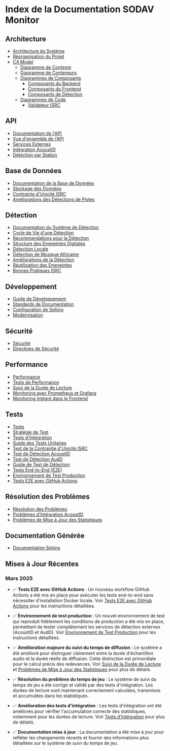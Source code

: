 # Index de la Documentation SODAV Monitor

## Architecture
- [Architecture du Système](architecture/README.md)
- [Réorganisation du Projet](architecture/reorganisation.md)
- [C4 Model](architecture/c4_model/README.md)
  - [Diagramme de Contexte](architecture/c4_model/1_context.md)
  - [Diagramme de Conteneurs](architecture/c4_model/2_containers.md)
  - [Diagrammes de Composants](architecture/c4_model/3_components/)
    - [Composants du Backend](architecture/c4_model/3_components/backend_components.md)
    - [Composants du Frontend](architecture/c4_model/3_components/frontend_components.md)
    - [Composants de Détection](architecture/c4_model/3_components/detection_components.md)
  - [Diagrammes de Code](architecture/c4_model/4_code/)
    - [Validateur ISRC](architecture/c4_model/4_code/isrc_validator.md)

## API
- [Documentation de l'API](api/README.md)
- [Vue d'ensemble de l'API](api/api_overview.md)
- [Services Externes](api/external_services.md)
- [Intégration AcoustID](api/integration/acoustid_usage.md)
- [Détection par Station](api/integration/station_detection.md)

## Base de Données
- [Documentation de la Base de Données](database/README.md)
- [Stockage des Données](database/data_storage.md)
- [Contrainte d'Unicité ISRC](database/migrations/isrc_unique_constraint.md)
- [Améliorations des Détections de Pistes](database/migrations/track_detection_enhancements.md)

## Détection
- [Documentation du Système de Détection](detection/README.md)
- [Cycle de Vie d'une Détection](detection/detection_lifecycle.md)
- [Recommandations pour la Détection](detection/detection_recommendations.md)
- [Structure des Empreintes Digitales](detection/fingerprint_structure.md)
- [Détection Locale](detection/local_detection.md)
- [Détection de Musique Africaine](detection/african_music_detection.md)
- [Améliorations de la Détection](detection/detection_improvements.md)
- [Réutilisation des Empreintes](detection/fingerprint_reuse.md)
- [Bonnes Pratiques ISRC](detection/isrc_best_practices.md)

## Développement
- [Guide de Développement](development/README.md)
- [Standards de Documentation](development/documentation_standards.md)
- [Configuration de Sphinx](development/sphinx_setup.md)
- [Modernisation](development/modernization.md)

## Sécurité
- [Sécurité](security/README.md)
- [Directives de Sécurité](security/security_guidelines.md)

## Performance
- [Performance](performance/README.md)
- [Tests de Performance](performance/performance_testing.md)
- [Suivi de la Durée de Lecture](performance/play_duration_tracking.md)
- [Monitoring avec Prometheus et Grafana](performance/monitoring.md)
- [Monitoring Intégré dans le Frontend](performance/frontend_monitoring.md)

## Tests
- [Tests](tests/README.md)
- [Stratégie de Test](tests/testing_strategy.md)
- [Tests d'Intégration](tests/integration_testing.md)
- [Guide des Tests Unitaires](tests/unit_testing_guide.md)
- [Test de la Contrainte d'Unicité ISRC](tests/isrc_uniqueness_test.md)
- [Test de Détection AcoustID](tests/test_acoustid_detection.md)
- [Test de Détection AudD](tests/test_audd_detection.md)
- [Guide de Test de Détection](tests/detection_testing_guide.md)
- [Tests End-to-End (E2E)](tests/end_to_end_testing.md)
- [Environnement de Test Production](tests/production_test_environment.md)
- [Tests E2E avec GitHub Actions](tests/github_actions_e2e_tests.md)

## Résolution des Problèmes
- [Résolution des Problèmes](troubleshooting/README.md)
- [Problèmes d'Intégration AcoustID](troubleshooting/acoustid_integration.md)
- [Problèmes de Mise à Jour des Statistiques](troubleshooting/stats_update_issues.md)

## Documentation Générée
- [Documentation Sphinx](sphinx/build/html/index.html)

## Mises à Jour Récentes

### Mars 2025

- ✅ **Tests E2E avec GitHub Actions** : Un nouveau workflow GitHub Actions a été mis en place pour exécuter les tests end-to-end sans nécessiter d'installation Docker locale. Voir [Tests E2E avec GitHub Actions](tests/github_actions_e2e_tests.md) pour les instructions détaillées.

- ✅ **Environnement de test production** : Un nouvel environnement de test qui reproduit fidèlement les conditions de production a été mis en place, permettant de tester complètement les services de détection externes (AcoustID et AudD). Voir [Environnement de Test Production](tests/production_test_environment.md) pour les instructions détaillées.

- ✅ **Amélioration majeure du suivi du temps de diffusion** : Le système a été amélioré pour distinguer clairement entre la durée d'échantillon audio et la durée réelle de diffusion. Cette distinction est primordiale pour le calcul précis des redevances. Voir [Suivi de la Durée de Lecture](performance/play_duration_tracking.md) et [Problèmes de Mise à Jour des Statistiques](troubleshooting/stats_update_issues.md) pour plus de détails.

- ✅ **Résolution du problème du temps de jeu** : Le système de suivi du temps de jeu a été corrigé et validé par des tests d'intégration. Les durées de lecture sont maintenant correctement calculées, transmises et accumulées dans les statistiques.

- ✅ **Amélioration des tests d'intégration** : Les tests d'intégration ont été améliorés pour vérifier l'accumulation correcte des statistiques, notamment pour les durées de lecture. Voir [Tests d'Intégration](tests/integration_testing.md) pour plus de détails.

- ✅ **Documentation mise à jour** : La documentation a été mise à jour pour refléter les changements récents et fournir des informations plus détaillées sur le système de suivi du temps de jeu.
